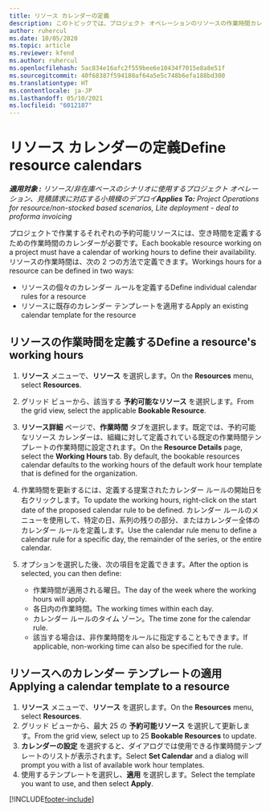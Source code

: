 ```yaml
---
title: リソース カレンダーの定義
description: このトピックでは、プロジェクト オペレーションのリソースの作業時間カレンダーを定義する方法に関する情報を提供します。
author: ruhercul
ms.date: 10/05/2020
ms.topic: article
ms.reviewer: kfend
ms.author: ruhercul
ms.openlocfilehash: 5ac834e16afc2f559bee6e10434f7015e8a8e51f
ms.sourcegitcommit: 40f68387f594180af64a5e5c748b6efa188bd300
ms.translationtype: HT
ms.contentlocale: ja-JP
ms.lasthandoff: 05/10/2021
ms.locfileid: "6012187"
---
```

# <a name="define-resource-calendars"></a><span data-ttu-id="7eab5-103">リソース カレンダーの定義</span><span class="sxs-lookup"><span data-stu-id="7eab5-103">Define resource calendars</span></span>

<span data-ttu-id="7eab5-104">_**適用対象 :** リソース/非在庫ベースのシナリオに使用するプロジェクト オペレーション、見積請求に対応する小規模のデプロイ_</span><span class="sxs-lookup"><span data-stu-id="7eab5-104">_**Applies To:** Project Operations for resource/non-stocked based scenarios, Lite deployment - deal to proforma invoicing_</span></span>

<span data-ttu-id="7eab5-105">プロジェクトで作業するそれぞれの予約可能リソースには、空き時間を定義するための作業時間のカレンダーが必要です。</span><span class="sxs-lookup"><span data-stu-id="7eab5-105">Each bookable resource working on a project must have a calendar of working hours to define their availability.</span></span> <span data-ttu-id="7eab5-106">リソースの作業時間は、次の 2 つの方法で定義できます。</span><span class="sxs-lookup"><span data-stu-id="7eab5-106">Workings hours for a resource can be defined in two ways:</span></span> 

   - <span data-ttu-id="7eab5-107">リソースの個々のカレンダー ルールを定義する</span><span class="sxs-lookup"><span data-stu-id="7eab5-107">Define individual calendar rules for a resource</span></span>
   - <span data-ttu-id="7eab5-108">リソースに既存のカレンダー テンプレートを適用する</span><span class="sxs-lookup"><span data-stu-id="7eab5-108">Apply an existing calendar template for the resource</span></span>

## <a name="define-a-resources-working-hours"></a><span data-ttu-id="7eab5-109">リソースの作業時間を定義する</span><span class="sxs-lookup"><span data-stu-id="7eab5-109">Define a resource's working hours</span></span>

1. <span data-ttu-id="7eab5-110">**リソース** メニューで、**リソース** を選択します。</span><span class="sxs-lookup"><span data-stu-id="7eab5-110">On the **Resources** menu, select **Resources**.</span></span>
2. <span data-ttu-id="7eab5-111">グリッド ビューから、該当する **予約可能なリソース** を選択します。</span><span class="sxs-lookup"><span data-stu-id="7eab5-111">From the grid view, select the applicable **Bookable Resource**.</span></span>
3. <span data-ttu-id="7eab5-112">**リソース詳細** ページで、**作業時間** タブを選択します。既定では、予約可能なリソース カレンダーは、組織に対して定義されている既定の作業時間テンプレートの作業時間に設定されます。</span><span class="sxs-lookup"><span data-stu-id="7eab5-112">On the **Resource Details** page, select the **Working Hours** tab. By default, the bookable resources calendar defaults to the working hours of the default work hour template that is defined for the organization.</span></span>
4. <span data-ttu-id="7eab5-113">作業時間を更新するには、定義する提案されたカレンダー ルールの開始日を右クリックします。</span><span class="sxs-lookup"><span data-stu-id="7eab5-113">To update the working hours, right-click on the start date of the proposed calendar rule to be defined.</span></span> <span data-ttu-id="7eab5-114">カレンダー ルールのメニューを使用して、特定の日、系列の残りの部分、またはカレンダー全体のカレンダー ルールを定義します。</span><span class="sxs-lookup"><span data-stu-id="7eab5-114">Use the calendar rule menu to define a calendar rule for a specific day, the remainder of the series, or the entire calendar.</span></span>
5. <span data-ttu-id="7eab5-115">オプションを選択した後、次の項目を定義できます。</span><span class="sxs-lookup"><span data-stu-id="7eab5-115">After the option is selected, you can then define:</span></span>

    - <span data-ttu-id="7eab5-116">作業時間が適用される曜日。</span><span class="sxs-lookup"><span data-stu-id="7eab5-116">The day of the week where the working hours will apply.</span></span>
    - <span data-ttu-id="7eab5-117">各日内の作業時間。</span><span class="sxs-lookup"><span data-stu-id="7eab5-117">The working times within each day.</span></span>
    - <span data-ttu-id="7eab5-118">カレンダー ルールのタイム ゾーン。</span><span class="sxs-lookup"><span data-stu-id="7eab5-118">The time zone for the calendar rule.</span></span>
    - <span data-ttu-id="7eab5-119">該当する場合は、非作業時間をルールに指定することもできます。</span><span class="sxs-lookup"><span data-stu-id="7eab5-119">If applicable, non-working time can also be specified for the rule.</span></span>

## <a name="applying-a-calendar-template-to-a-resource"></a><span data-ttu-id="7eab5-120">リソースへのカレンダー テンプレートの適用</span><span class="sxs-lookup"><span data-stu-id="7eab5-120">Applying a calendar template to a resource</span></span>

1. <span data-ttu-id="7eab5-121">**リソース** メニューで、**リソース** を選択します。</span><span class="sxs-lookup"><span data-stu-id="7eab5-121">On the **Resources** menu, select **Resources**.</span></span>
2. <span data-ttu-id="7eab5-122">グリッド ビューから、最大 25 の **予約可能リソース** を選択して更新します。</span><span class="sxs-lookup"><span data-stu-id="7eab5-122">From the grid view, select up to 25 **Bookable Resources** to update.</span></span>
3. <span data-ttu-id="7eab5-123">**カレンダーの設定** を選択すると、ダイアログでは使用できる作業時間テンプレートのリストが表示されます。</span><span class="sxs-lookup"><span data-stu-id="7eab5-123">Select **Set Calendar** and a dialog will prompt you with a list of available work hour templates.</span></span>
4. <span data-ttu-id="7eab5-124">使用するテンプレートを選択し、**適用** を選択します。</span><span class="sxs-lookup"><span data-stu-id="7eab5-124">Select the template you want to use, and then select **Apply**.</span></span>


[!INCLUDE[footer-include](../includes/footer-banner.md)]